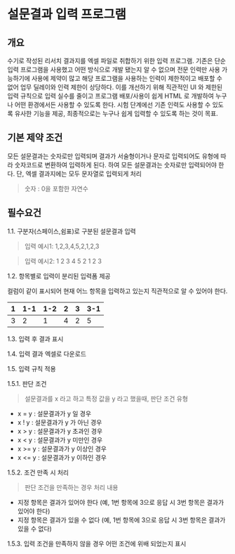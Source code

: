 # 설문결과 입력 프로그램

## 개요

수기로 작성된 리서치 결과지를 엑셀 파일로 취합하기 위한 입력 프로그램. 기존은 단순 입력 프로그램을 사용했고 어떤 방식으로 개발 됐는지 알 수 없으며 전문 인력만 사용 가능하기에 사용에 제약이 많고 해당 프로그램을 사용하는 인력이 제한적이고 배포할 수 없어 업무 딜레이와 인력 제한이 상당하다. 이를 개선하기 위해 직관적인 UI 와 제한된 입력 규칙으로 입력 실수를 줄이고 프로그램 배포/사용이 쉽게 HTML 로 개발하여 누구나 어떤 환경에서든 사용할 수 있도록 한다. 시험 단계에선 기존 인력도 사용할 수 있도록 유사한 기능을 제공, 최종적으로는 누구나 쉽게 입력할 수 있도록 하는 것이 목표.

## 기본 제약 조건

모든 설문결과는 숫자로만 입력되며 결과가 서술형이거나 문자로 입력되어도 유형에 따라 숫자코드로 변환하여 입력하게 된다. 하여 모든 설문결과는 숫자로만 입력되어야 한다. 단, 엑셀 결과지에는 모두 문자열로 입력되게 처리

> 숫자 : 0을 포함한 자연수

## 필수요건

1.1. 구분자(스페이스,쉼표)로 구분된 설문결과 입력

> 입력 예시1: 1,2,3,4,5,2,1,2,3

> 입력 예시2: 1 2 3 4 5 2 1 2 3

1.2. 항목별로 입력이 분리된 입력폼 제공

컬럼이 같이 표시되어 현재 어느 항목을 입력하고 있는지 직관적으로 알 수 있어야 한다.

| 1 | 1-1 | 1-2 | 2 | 3 | 3-1 |
|--------|--------|--------|--------|--------|--------|
| 3   | 2   | 1   | 4   | 2   | 5   |


1.3. 입력 후 결과 표시

1.4. 입력 결과 엑셀로 다운로드

1.5. 입력 규칙 적용

1.5.1. 판단 조건

> 설문결과를 x 라고 하고 특정 값을 y 라고 했을때, 판단 조건 유형

- x = y : 설문결과가 y 일 경우
- x ! y : 설문결과가 y 가 아닌 경우
- x \> y : 설문결과가 y 초과인 경우
- x < y : 설문결과가 y 미만인 경우
- x \>= y : 설문결과가 y 이상인 경우
- x <= y : 설문결과가 y 이하인 경우

1.5.2. 조건 만족 시 처리

> 판단 조건을 만족하는 경우 처리 내용

- 지정 항목은 결과가 있어야 한다 (예, 1번 항목에 3으로 응답 시 3번 항목은 결과가 있어야 한다)
- 지정 항목은 결과가 있을 수 없다 (예, 1번 항목에 3으로 응답 시 3번 항목은 결과가 있을 수 없다)

1.5.3. 입력 조건을 만족하지 않을 경우 어떤 조건에 위배 되었는지 표시


